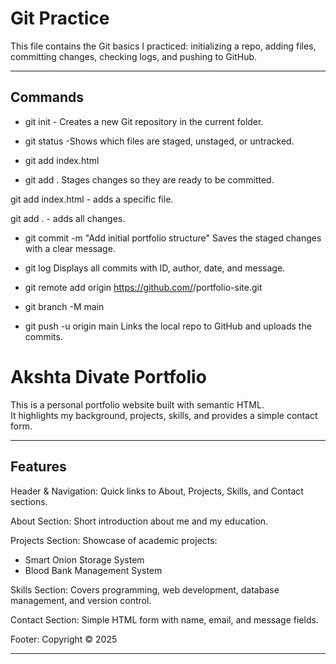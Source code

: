 # Git Practice

This file contains the Git basics I practiced: initializing a repo, adding files, committing changes, checking logs, and pushing to GitHub.

---

## Commands

- git init - Creates a new Git repository in the current folder.

- git status -Shows which files are staged, unstaged, or untracked.

- git add index.html
- git add .
Stages changes so they are ready to be committed.

git add index.html - adds a specific file.

git add . - adds all changes.

- git commit -m "Add initial portfolio structure"
Saves the staged changes with a clear message.

- git log
Displays all commits with ID, author, date, and message.

- git remote add origin https://github.com/<username>/portfolio-site.git

- git branch -M main
- git push -u origin main
Links the local repo to GitHub and uploads the commits.

# Akshta Divate Portfolio

This is a personal portfolio website built with semantic HTML.  
It highlights my background, projects, skills, and provides a simple contact form.  

---

## Features

Header & Navigation: Quick links to About, Projects, Skills, and Contact sections. 

 About Section: Short introduction about me and my education.
 
 Projects Section: Showcase of academic projects:
  - Smart Onion Storage System  
  - Blood Bank Management System  

 Skills Section: Covers programming, web development, database management, and version control.  

 Contact Section: Simple HTML form with name, email, and message fields.  

 Footer: Copyright © 2025  

---
